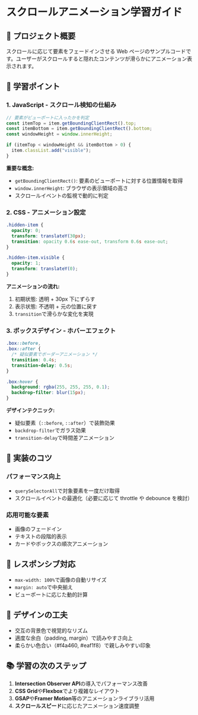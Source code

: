 # スクロールアニメーション学習ガイド

## 📝 プロジェクト概要

スクロールに応じて要素をフェードインさせる Web ページのサンプルコードです。ユーザーがスクロールすると隠れたコンテンツが滑らかにアニメーション表示されます。

## 🎯 学習ポイント

### 1. JavaScript - スクロール検知の仕組み

```javascript
// 要素がビューポートに入ったかを判定
const itemTop = item.getBoundingClientRect().top;
const itemBottom = item.getBoundingClientRect().bottom;
const windowHeight = window.innerHeight;

if (itemTop < windowHeight && itemBottom > 0) {
  item.classList.add("visible");
}
```

**重要な概念:**

- `getBoundingClientRect()`: 要素のビューポートに対する位置情報を取得
- `window.innerHeight`: ブラウザの表示領域の高さ
- スクロールイベントの監視で動的に判定

### 2. CSS - アニメーション設定

```css
.hidden-item {
  opacity: 0;
  transform: translateY(30px);
  transition: opacity 0.6s ease-out, transform 0.6s ease-out;
}

.hidden-item.visible {
  opacity: 1;
  transform: translateY(0);
}
```

**アニメーションの流れ:**

1. 初期状態: 透明 + 30px 下にずらす
2. 表示状態: 不透明 + 元の位置に戻す
3. `transition`で滑らかな変化を実現

### 3. ボックスデザイン - ホバーエフェクト

```css
.box::before,
.box::after {
  /* 疑似要素でボーダーアニメーション */
  transition: 0.4s;
  transition-delay: 0.5s;
}

.box:hover {
  background: rgba(255, 255, 255, 0.1);
  backdrop-filter: blur(15px);
}
```

**デザインテクニック:**

- 疑似要素（`::before`, `::after`）で装飾効果
- `backdrop-filter`でガラス効果
- `transition-delay`で時間差アニメーション

## 🔧 実装のコツ

### パフォーマンス向上

- `querySelectorAll`で対象要素を一度だけ取得
- スクロールイベントの最適化（必要に応じて throttle や debounce を検討）

### 応用可能な要素

- 画像のフェードイン
- テキストの段階的表示
- カードやボックスの順次アニメーション

## 📱 レスポンシブ対応

- `max-width: 100%`で画像の自動リサイズ
- `margin: auto`で中央揃え
- ビューポートに応じた動的計算

## 🎨 デザインの工夫

- 交互の背景色で視覚的なリズム
- 適度な余白（padding, margin）で読みやすさ向上
- 柔らかい色合い（#f4a460, #eaf1f8）で親しみやすい印象

## 📚 学習の次のステップ

1. **Intersection Observer API**の導入でパフォーマンス改善
2. **CSS Grid**や**Flexbox**でより複雑なレイアウト
3. **GSAP**や**Framer Motion**等のアニメーションライブラリ活用
4. **スクロールスピード**に応じたアニメーション速度調整
